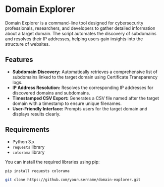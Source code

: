 # Domain Explorer

Domain Explorer is a command-line tool designed for cybersecurity professionals, researchers, and developers to gather detailed information about a target domain. The script automates the discovery of subdomains and resolves their IP addresses, helping users gain insights into the structure of websites.

## Features

- **Subdomain Discovery:** Automatically retrieves a comprehensive list of subdomains linked to the target domain using Certificate Transparency logs.
- **IP Address Resolution:** Resolves the corresponding IP addresses for discovered domains and subdomains.
- **Timestamped CSV Export:** Generates a CSV file named after the target domain with a timestamp to ensure unique filenames.
- **User-Friendly Interface:** Prompts users for the target domain and displays results clearly.

## Requirements

- Python 3.x
- `requests` library
- `colorama` library

You can install the required libraries using pip:

```bash
pip install requests colorama

git clone https://github.com/yourusername/domain-explorer.git

```
